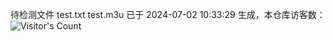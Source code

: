 待检测文件 test.txt test.m3u 已于 2024-07-02 10:33:29 生成，本仓库访客数：![Visitor's Count](https://profile-counter.glitch.me/pxiptv_TV/count.svg)
